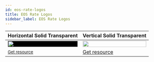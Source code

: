 ```yaml
---
id: eos-rate-logos
title: EOS Rate Logos
sidebar_label: EOS Rate Logos
---
```


Horizontal Solid Transparent | Vertical Solid Transparent
------------ | -------------
<img style="background-color: black;" src="https://raw.githubusercontent.com/eoscostarica/design-assets/master/logos/eosrate/eosrate--horizontal-solid-transparent-overlight.png" width="100%">| <img src="https://raw.githubusercontent.com/eoscostarica/design-assets/master/logos/eosrate/eosrate--vertical-solid-transparent-overlight.png" width="100%">
<small>[Get resource](https://raw.githubusercontent.com/eoscostarica/design-assets/master/logos/eosrate/eosrate--horizontal-solid-transparent-overlight.png)</small> | [Get resource](https://raw.githubusercontent.com/eoscostarica/design-assets/master/logos/eosrate/eosrate--vertical-solid-transparent-overlight.png)